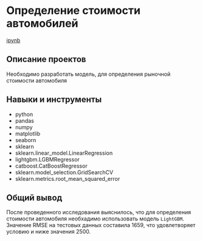 # Определение стоимости автомобилей
[ipynb](auto-cost.ipynb)
## Описание проектов
Необходимо разработать модель, для определения рыночной стоимости автомобиля
## Навыки и инструменты
* python
* pandas
* numpy
* matplotlib
* seaborn 
* sklearn
* sklearn.linear_model.LinearRegression
* lightgbm.LGBMRegressor
* catboost.CatBoostRegressor
* sklearn.model_selection.GridSearchCV
* sklearn.metrics.root_mean_squared_error


## Общий вывод
После проведенного исследования выяснилось, что для определения стоимости автомобиля необхадимо использовать модель `LightGBM`. Значение RMSE на тестовых данных составила 1659, что удовлетворяет условию и ниже значения 2500.
